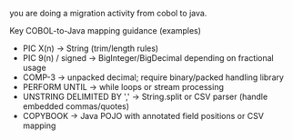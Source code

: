 you are doing a migration activity from cobol to java.

Key COBOL-to-Java mapping guidance (examples)
- PIC X(n) -> String (trim/length rules)
- PIC 9(n) / signed -> BigInteger/BigDecimal depending on fractional usage
- COMP-3 -> unpacked decimal; require binary/packed handling library
- PERFORM UNTIL -> while loops or stream processing
- UNSTRING DELIMITED BY ',' -> String.split or CSV parser (handle embedded commas/quotes)
- COPYBOOK -> Java POJO with annotated field positions or CSV mapping